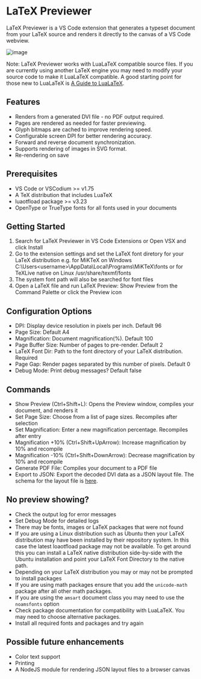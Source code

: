 # LaTeX Previewer

LaTeX Previewer is a VS Code extension that generates a typeset document from your LaTeX source and renders it directly to the canvas of a VS Code webview.

![image](https://github.com/matjp/latex-preview/raw/HEAD/media/lp.gif)

Note: LaTeX Previewer works with LuaLaTeX compatible source files. If you are currently using another LaTeX engine you may need to modify your source code to make it LuaLaTeX compatible. A good starting point for those new to LuaLaTeX is [A Guide to LuaLaTeX](http://tug.ctan.org/info/luatex/lualatex-doc/lualatex-doc.pdf).

## Features

* Renders from a generated DVI file - no PDF output required.
* Pages are rendered as needed for faster previewing.
* Glyph bitmaps are cached to improve rendering speed.
* Configurable screen DPI for better rendering accuracy.
* Forward and reverse document synchronization.
* Supports rendering of images in SVG format.
* Re-rendering on save

## Prerequisites

* VS Code or VSCodium >= v1.75
* A TeX distribution that includes LuaTeX
* luaotfload package >= v3.23
* OpenType or TrueType fonts for all fonts used in your documents

## Getting Started

1. Search for LaTeX Previewer in VS Code Extensions or Open VSX and click Install
2. Go to the extension settings and set the LaTeX font diretory for your LaTeX distribution e.g. for MiKTeX on Windows C:\Users\<username>\AppData\Local\Programs\MiKTeX\fonts or for TeXLive native on Linux /usr/share/texmf/fonts
3. The system font path will also be searched for font files
4. Open a LaTeX file and run LaTeX Preview: Show Preview from the Command Palette or click the Preview icon

## Configuration Options

* DPI: Display device resolution in pixels per inch. Default 96
* Page Size: Default A4
* Magnification: Document magnification(%). Default 100
* Page Buffer Size: Number of pages to pre-render. Default 2
* LaTeX Font Dir: Path to the font directory of your LaTeX distribution. Required
* Page Gap: Render pages separated by this number of pixels. Default 0
* Debug Mode: Print debug messages? Default false

## Commands

* Show Preview (Ctrl+Shift+L): Opens the Preview window, compiles your document, and renders it
* Set Page Size: Choose from a list of page sizes. Recompiles after selection
* Set Magnification: Enter a new magnification percentage. Recompiles after entry
* Magnification +10% (Ctrl+Shift+UpArrow): Increase magnification by 10% and recompile
* Magnification -10% (Ctrl+Shift+DownArrow): Decrease magnification by 10% and recompile
* Generate PDF File: Compiles your document to a PDF file
* Export to JSON: Export the decoded DVI data as a JSON layout file. The schema for the layout file is [here](https://github.com/matjp/dvi-decode/blob/main/dvi-doc.json).

## No preview showing?

* Check the output log for error messages
* Set Debug Mode for detailed logs
* There may be fonts, images or LaTeX packages that were not found
* If you are using a Linux distribution such as Ubuntu then your LaTeX distribution may have been installed by their repository system. In this case the latest loaotfload package may not be available. To get around this you can install a LaTeX native distribution side-by-side with the Ubuntu installation and point your LaTeX Font Directory to the native path.
* Depending on your LaTeX distribution you may or may not be prompted to install packages
* If you are using math packages ensure that you add the ```unicode-math``` package after all other math packages.
* If you are using the ```amsart``` document class you may need to use the ```noamsfonts``` option
* Check package documentation for compatibility with LuaLaTeX. You may need to choose alternative packages.
* Install all required fonts and packages and try again

## Possible future enhancements

* Color text support
* Printing
* A NodeJS module for rendering JSON layout files to a browser canvas
